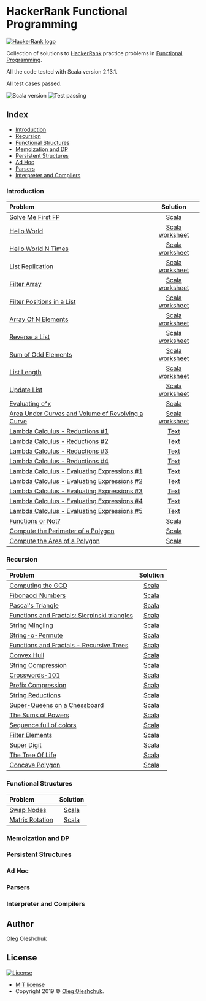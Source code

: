 # HackerRank Functional Programming 

[![HackerRank logo](https://hrcdn.net/fcore/assets/brand/h_mark_sm-966d2b45e3.svg)](https://www.hackerrank.com) 

Collection of solutions to [HackerRank](https://www.hackerrank.com) practice problems in [Functional Programming](https://www.hackerrank.com/domains/fp).

All the code tested with Scala version 2.13.1.

All test cases passed. 


![Scala version](https://img.shields.io/badge/scala-2.13.1-brightgreen)
![Test passing](https://img.shields.io/badge/test-passing-brightgreen)




## Index

- [Introduction](#Introduction)
- [Recursion](#Recursion)
- [Functional Structures](#Functional-Structures)
- [Memoization and DP](#Memoization-and-DP)
- [Persistent Structures](#Persistent-Structures)
- [Ad Hoc](#Ad-Hoc)
- [Parsers](#Parsers)
- [Interpreter and Compilers](#Interpreter-and-Compilers)

### Introduction

| Problem | Solution |
| :--- | :---: |
|  [Solve Me First FP](https://www.hackerrank.com/challenges/fp-solve-me-first/problem) | [Scala](src/main/introduction/fp_solve_me_first/Solution.scala) |
|  [Hello World](https://www.hackerrank.com/challenges/fp-hello-world/problem) | [Scala worksheet](src/main/introduction/hello_world/Solution.sc) |
|  [Hello World N Times](https://www.hackerrank.com/challenges/fp-hello-world-n-times/problem) | [Scala worksheet](src/main/introduction/hello_world_n_times/Solution.sc) |
|  [List Replication](https://www.hackerrank.com/challenges/fp-list-replication/problem) | [Scala worksheet](src/main/introduction/fp_list_replication/Solution.sc) |
|  [Filter Array](https://www.hackerrank.com/challenges/fp-filter-array/problem) | [Scala worksheet](src/main/introduction/fp_filter_array/Solution.sc) |
|  [Filter Positions in a List](https://www.hackerrank.com/challenges/fp-filter-positions-in-a-list/problem) | [Scala worksheet](src/main/introduction/fp_filter_positions_in_a_list/Solution.sc) |
|  [Array Of N Elements](https://www.hackerrank.com/challenges/fp-array-of-n-elements/problem) | [Scala worksheet](src/main/introduction/fp_array_of_n_elements/Solution.sc) |
|  [Reverse a List](https://www.hackerrank.com/challenges/fp-reverse-a-list/problem) | [Scala worksheet](src/main/introduction/fp_reverse_a_list/Solution.sc) |
|  [Sum of Odd Elements](https://www.hackerrank.com/challenges/fp-sum-of-odd-elements/problem) | [Scala worksheet](src/main/introduction/fp_sum_of_odd_elements/Solution.sc) |
|  [List Length](https://www.hackerrank.com/challenges/fp-list-length/problem) | [Scala worksheet](src/main/introduction/fp_list_length/Solution.sc) |
|  [Update List](https://www.hackerrank.com/challenges/fp-update-list/problem) | [Scala worksheet](src/main/introduction/fp_update_list/Solution.sc) |
|  [Evaluating e^x](https://www.hackerrank.com/challenges/eval-ex/problem) | [Scala](src/main/introduction/eval_ex/Solution.scala) |
|  [Area Under Curves and Volume of Revolving a Curve](https://www.hackerrank.com/challenges/area-under-curves-and-volume-of-revolving-a-curv/problem) | [Scala worksheet](src/main/introduction/area_under_curves_and_volume_of_revolving_a_curv/Solution.sc) |
|  [Lambda Calculus - Reductions #1](https://www.hackerrank.com/challenges/lambda-calculus-reductions-1/problem) | [Text](src/main/introduction/lambda_calculus_reductions_1/Solution.txt) |
|  [Lambda Calculus - Reductions #2](https://www.hackerrank.com/challenges/lambda-calculus-reductions-2/problem) | [Text](src/main/introduction/lambda_calculus_reductions_2/Solution.txt) |
|  [Lambda Calculus - Reductions #3](https://www.hackerrank.com/challenges/lambda-calculus-reductions-3/problem) | [Text](src/main/introduction/lambda_calculus_reductions_3/Solution.txt) |
|  [Lambda Calculus - Reductions #4](https://www.hackerrank.com/challenges/lambda-calculus-reductions-4/problem) | [Text](src/main/introduction/lambda_calculus_reductions_4/Solution.txt) |
|  [Lambda Calculus - Evaluating Expressions #1](https://www.hackerrank.com/challenges/lambda-calculus-getting-started/problem) | [Text](src/main/introduction/lambda-calculus-getting_started/Solution.txt) |
|  [Lambda Calculus - Evaluating Expressions #2](https://www.hackerrank.com/challenges/lambda-calculus-understanding-the-syntax/problem) | [Text](src/main/introduction/lambda_calculus_understanding_the_syntax/Solution.txt) |
|  [Lambda Calculus - Evaluating Expressions #3](https://www.hackerrank.com/challenges/lambda-calculus-evaluate-the-expression/problem) | [Text](src/main/introduction/lambda_calculus_evaluate-the_expression/Solution.txt) |
|  [Lambda Calculus - Evaluating Expressions #4](https://www.hackerrank.com/challenges/lambda-calculus-evaluate-the-expression-1/problem) | [Text](src/main/introduction/lambda_calculus_evaluate_the_expression_1/Solution.txt) |
|  [Lambda Calculus - Evaluating Expressions #5](https://www.hackerrank.com/challenges/lambda-calculus-evaluate-the-expression-2/problem) | [Text](src/main/introduction/lambda_calculus_evaluate_the_expression_2/Solution.txt) |
|  [Functions or Not?](https://www.hackerrank.com/challenges/functions-or-not/problem) | [Scala](src/main/introduction/functions_or_not/Solution.scala) |
|  [Compute the Perimeter of a Polygon](https://www.hackerrank.com/challenges/lambda-march-compute-the-perimeter-of-a-polygon/problem) | [Scala](src/main/introduction/lambda_march_compute_the_perimeter_of_a_polygon/Solution.scala) |
|  [Compute the Area of a Polygon](https://www.hackerrank.com/challenges/lambda-march-compute-the-area-of-a-polygon/problem) | [Scala](src/main/introduction/lambda_march_compute_the_area_of_a_polygon/Solution.scala) |
  
### Recursion

| Problem | Solution |
| :--- | :---: |
|  [Computing the GCD](https://www.hackerrank.com/challenges/functional-programming-warmups-in-recursion---gcd/problem) | [Scala](src/main/recursion/functional_programming_warmups_in_recursion___gcd/Solution.scala) |
|  [Fibonacci Numbers](https://www.hackerrank.com/challenges/functional-programming-warmups-in-recursion---fibonacci-numbers/problem) | [Scala](src/main/recursion/functional_programming_warmups_in_recursion___fibonacci_numbers/Solution.scala) |
|  [Pascal's Triangle](https://www.hackerrank.com/challenges/pascals-triangle/problem) | [Scala](src/main/recursion/pascals_triangle/Solution.scala) |
|  [Functions and Fractals: Sierpinski triangles](https://www.hackerrank.com/challenges/functions-and-fractals-sierpinski-triangles/problem) | [Scala](src/main/recursion/functions_and_fractals_sierpinski_triangles/Solution.scala) |
|  [String Mingling](https://www.hackerrank.com/challenges/string-mingling/problem) | [Scala](src/main/recursion/string_mingling/Solution.scala) |
|  [String-o-Permute](https://www.hackerrank.com/challenges/string-o-permute/problem) | [Scala](src/main/recursion/string_o_permute/Solution.scala) |
|  [Functions and Fractals - Recursive Trees](https://www.hackerrank.com/challenges/fractal-trees/problem) | [Scala](src/main/recursion/fractal_trees/Solution.scala) |
|  [Convex Hull](https://www.hackerrank.com/challenges/convex-hull-fp/problem) | [Scala](src/main/recursion/convex_hull_fp/Solution.scala) |
|  [String Compression](https://www.hackerrank.com/challenges/string-compression/problem) | [Scala](src/main/recursion/string_compression/Solution.scala) |
|  [Crosswords-101](https://www.hackerrank.com/challenges/crosswords-101/problem) | [Scala](src/main/recursion/crosswords_101/Solution.scala) |
|  [Prefix Compression](https://www.hackerrank.com/challenges/prefix-compression/problem) | [Scala](src/main/recursion/prefix_compression/Solution.scala) |
|  [String Reductions](https://www.hackerrank.com/challenges/string-reductions/problem) | [Scala](src/main/recursion/string_reductions/Solution.scala) |
|  [Super-Queens on a Chessboard](https://www.hackerrank.com/challenges/super-queens-on-a-chessboard/problem) | [Scala](src/main/recursion/super_queens_on_a_chessboard/Solution.scala) |
|  [The Sums of Powers](https://www.hackerrank.com/challenges/functional-programming-the-sums-of-powers/problem) | [Scala](src/main/recursion/functional_programming_the_sums_of_powers/Solution.scala) |
|  [Sequence full of colors](https://www.hackerrank.com/challenges/sequence-full-of-colors/problem) | [Scala](src/main/recursion/sequence_full_of_colors/Solution.scala) |
|  [Filter Elements](https://www.hackerrank.com/challenges/filter-elements/problem) | [Scala](src/main/recursion/filter_elements/Solution.scala) |
|  [Super Digit](https://www.hackerrank.com/challenges/super-digit/problem) | [Scala](src/main/recursion/super_digit/Solution.scala) |
|  [The Tree Of Life](https://www.hackerrank.com/challenges/the-tree-of-life/problem) | [Scala](src/main/recursion/the_tree_of_life/Solution.scala) |
|  [Concave Polygon](https://www.hackerrank.com/challenges/lambda-march-concave-polygon/problem) | [Scala](recursion/lambda_march_concave_polygon/Solution.scala) |

### Functional Structures

| Problem | Solution |
| :--- | :---: |
|  [Swap Nodes](https://www.hackerrank.com/challenges/swap-nodes/problem) | [Scala](src/main/functional_structures/swap_nodes/Solution.scala) |
|  [Matrix Rotation](https://www.hackerrank.com/challenges/matrix-rotation/problem) | [Scala](src/main/functional_structures/matrix_rotation/Solution.scala) |

### Memoization and DP
### Persistent Structures
### Ad Hoc
### Parsers
### Interpreter and Compilers

## Author
Oleg Oleshchuk

## License

[![License](http://img.shields.io/:license-mit-blue.svg?style=flat-square)](http://badges.mit-license.org)

- [MIT license](http://opensource.org/licenses/mit-license.php)
- Copyright 2019 © <a href="https://www.linkedin.com/in/oleg-oleshchuk/" target="_blank">Oleg Oleshchuk</a>.